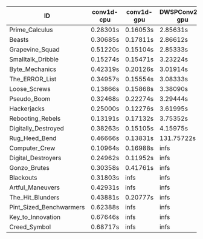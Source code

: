 |ID|conv1d-cpu|conv1d-gpu|DWSPConv2D-gpu|gemm-gpu|avg|
|-|-|-|-|-|-|
|Prime_Calculus|0.28301s|0.16053s|2.85631s|1.70438s|1.25106s|
|Beasts|0.30685s|0.17811s|2.86612s|1.89283s|1.31098s|
|Grapevine_Squad|0.51220s|0.15104s|2.85333s|1.75412s|1.31767s|
|Smalltalk_Dribble|0.15274s|0.15471s|3.23224s|1.97307s|1.37819s|
|Byte_Mechanics|0.42319s|0.20126s|3.01914s|1.91631s|1.38998s|
|The_ERROR_List|0.34957s|0.15554s|3.08333s|1.99066s|1.39478s|
|Loose_Screws|0.13866s|0.15868s|3.38090s|2.01823s|1.42412s|
|Pseudo_Boom|0.32468s|0.22274s|3.29444s|2.09869s|1.48514s|
|Hackerjacks|0.25000s|0.12276s|3.61995s|2.14658s|1.53482s|
|Rebooting_Rebels|0.13191s|0.17132s|3.75352s|2.22075s|1.56938s|
|Digitally_Destroyed|0.38263s|0.15105s|4.15975s|2.47933s|1.79319s|
|Rug_Heed_Bend|0.46666s|0.13831s|131.75722s|4.46510s|34.20682s|
|Computer_Crew|0.10964s|0.16988s|infs|4.95477s|infs|
|Digital_Destroyers|0.24962s|0.11952s|infs|1.98101s|infs|
|Gonzo_Brutes|0.30358s|0.41761s|infs|4.97505s|infs|
|Blackouts|0.31803s|infs|infs|1.76194s|infs|
|Artful_Maneuvers|0.42931s|infs|infs|5.01977s|infs|
|The_Hit_Blunders|0.43881s|0.20777s|infs|1.93276s|infs|
|Pint_Sized_Benchwarmers|0.62388s|infs|infs|4.52196s|infs|
|Key_to_Innovation|0.67646s|infs|infs|4.60426s|infs|
|Creed_Symbol|0.68717s|infs|infs|4.78582s|infs|
